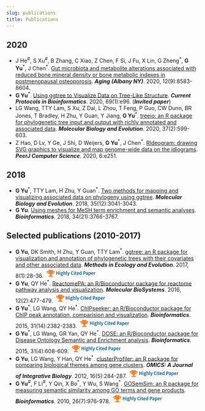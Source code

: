 ```yaml
---
slug: publications
title: Publications
---
```




## 2020

+ J He<sup>#</sup>, S Xu<sup>#</sup>, B Zhang, C Xiao, Z Chen, F Si, J Fu, X Lin, G Zheng<sup>\*</sup>, __G Yu__<sup>\*</sup>, J Chen<sup>\*</sup>. [Gut microbiota and metabolite alterations associated with reduced bone mineral density or bone metabolic indexes in postmenopausal osteoporosis](https://doi.org/10.18632/aging.103168). __*Aging (Albany NY)*__. 2020, 12(9):8583-8604.
+ __G Yu__<sup>\*</sup>. [Using ggtree to Visualize Data on Tree-Like Structure](https://doi.org/10.1002/cpbi.96). __*Current Protocols in Bioinformatics*__. 2020, 69(1):e96. (*__Invited paper__*)
+ LG Wang, TTY Lam, S Xu, Z Dai, L Zhou, T Feng, P Guo, CW Dunn, BR Jones, T Bradley, H Zhu, Y Guan, Y Jiang, __G Yu__<sup>\*</sup>. [treeio: an R package for phylogenetic tree input and output with richly annotated and associated data](https://doi.org/10.1093/molbev/msz240). __*Molecular Biology and Evolution*__. 2020, 37(2):599-603.
+ Z Hao, D Lv, Y Ge, J Shi, D Weijers, __G Yu__<sup>\*</sup>, J Chen<sup>\*</sup>. [RIdeogram: drawing SVG graphics to visualize and map genome-wide data on the idiograms](https://peerj.com/articles/cs-251/). __*PeerJ Computer Science*__. 2020, 6:e251.


## 2018


+ __G Yu__<sup>\*</sup>, TTY Lam, H Zhu, Y Guan<sup>\*</sup>. [Two methods for mapping and visualizing associated data on phylogeny using ggtree](https://academic.oup.com/mbe/article-abstract/35/12/3041/5142656). __*Molecular Biology and Evolution*__. 2018, 35(12):3041-3043.
+ __G Yu__. [Using meshes for MeSH term enrichment and semantic analyses](https://doi.org/10.1093/bioinformatics/bty410). __*Bioinformatics*__. 2018, 34(21):3766-3767.


## Selected publications (2010-2017) 

+ __G Yu__, DK Smith, H Zhu, Y Guan, TTY Lam<sup>\*</sup>. [ggtree: an R package for visualization and annotation of phylogenetic trees with their covariates and other associated data](http://onlinelibrary.wiley.com/doi/10.1111/2041-210X.12628/abstract). __*Methods in Ecology and Evolution*__. 2017, 8(1):28-36. ![](/images/highly-cited.png) 
+ __G Yu__, QY He<sup>\*</sup>. [ReactomePA: an R/Bioconductor package for reactome pathway analysis and visualization](http://pubs.rsc.org/en/Content/ArticleLanding/2016/MB/C5MB00663E). __*Molecular BioSystems*__. 2016, 12(2):477-479. ![](/images/highly-cited.png)
+ __G Yu__<sup>\*</sup>, LG Wang, QY He<sup>\*</sup>. [ChIPseeker: an R/Bioconductor package for ChIP peak annotation, comparision and visualization](http://bioinformatics.oxfordjournals.org/cgi/content/abstract/btv145). __*Bioinformatics*__. 2015, 31(14):2382-2383. ![](/images/highly-cited.png)
+	__G Yu__<sup>\*</sup>, LG Wang, GR Yan, QY He<sup>\*</sup>. [DOSE: an R/Bioconductor package for Disease Ontology Semantic and Enrichment analysis](http://bioinformatics.oxfordjournals.org/cgi/content/abstract/btu684). __*Bioinformatics*__. 2015, 31(4):608-609. ![](/images/highly-cited.png)
+	__G Yu__, LG Wang, Y Han, QY He<sup>\*</sup>. [clusterProfiler: an R package for comparing biological themes among gene clusters](http://online.liebertpub.com/doi/abs/10.1089/omi.2011.0118). __*OMICS: A Journal of Integrative Biology*__. 2012, 16(5):284-287. ![](/images/highly-cited.png)
+ __G Yu__<sup>#</sup>, F Li<sup>#</sup>, Y Qin, X Bo<sup>\*</sup>, Y Wu, S Wang<sup>\*</sup>. [GOSemSim: an R package for measuring semantic similarity among GO terms and gene products](http://bioinformatics.oxfordjournals.org/cgi/content/abstract/26/7/976). __*Bioinformatics*__. 2010, 26(7):976-978. ![](/images/highly-cited.png)

